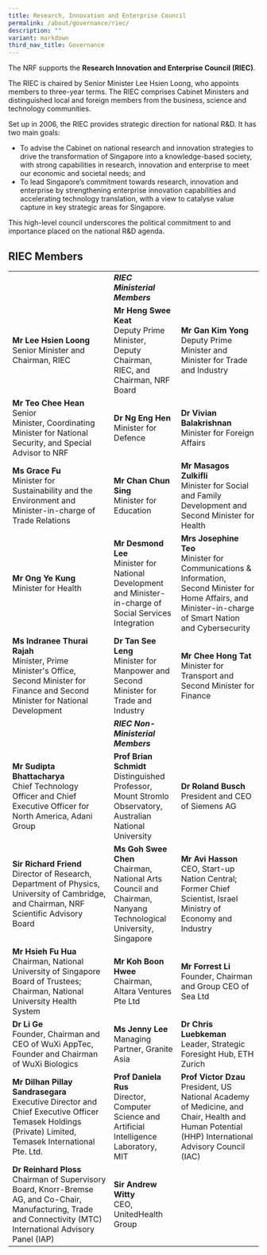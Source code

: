 ```yaml
---
title: Research, Innovation and Enterprise Council
permalink: /about/governance/riec/
description: ""
variant: markdown
third_nav_title: Governance
---
```

The NRF supports the **Research Innovation and Enterprise Council (RIEC)**.

The RIEC is chaired by Senior Minister Lee Hsien Loong, who appoints members to three-year terms. The RIEC comprises Cabinet Ministers and distinguished local and foreign members from the business, science and technology communities.

Set up in 2006, the RIEC provides strategic direction for national R&amp;D. It has two main goals:

* To advise the Cabinet on national research and innovation strategies to drive the transformation of Singapore into a knowledge-based society, with strong capabilities in research, innovation and enterprise to meet our economic and societal needs; and
* To lead Singapore’s commitment towards research, innovation and enterprise by strengthening enterprise innovation capabilities and accelerating technology translation, with a view to catalyse value capture in key strategic areas for Singapore.

This high-level council underscores the political commitment to and importance placed on the national R&amp;D agenda.

## RIEC Members ##

| | |  |
| -------- | -------- | -------- |
||***RIEC Ministerial Members***
| **Mr Lee Hsien Loong** <br>Senior Minister and Chairman, RIEC | **Mr Heng Swee Keat** <br>Deputy Prime Minister, Deputy Chairman, RIEC, and Chairman, NRF Board | **Mr Gan Kim Yong**<br>Deputy Prime Minister and Minister for Trade and Industry
|**Mr Teo Chee Hean** <br>Senior Minister,&nbsp;Coordinating Minister for&nbsp;National Security, and&nbsp;Special Advisor to NRF | **Dr Ng Eng Hen** <br>Minister for Defence | **Dr&nbsp;Vivian Balakrishnan**<br>Minister for Foreign Affairs
| **Ms Grace Fu**<br>Minister for Sustainability and the Environment and Minister-in-charge of Trade Relations |**Mr Chan Chun Sing**<br>Minister for Education | **Mr Masagos Zulkifli**<br> Minister for Social and Family Development and Second Minister for Health
| **Mr Ong Ye Kung**<br>Minister for Health | **Mr Desmond Lee**<br>Minister for National Development and Minister-in-charge of Social Services Integration | **Mrs Josephine Teo** <br>Minister for Communications &amp; Information, Second Minister for Home Affairs, and Minister-in-charge of Smart Nation and Cybersecurity
| **Ms Indranee Thurai Rajah** <br>Minister, Prime Minister's Office, Second Minister for Finance and Second Minister for National Development |**Dr Tan See Leng**<br>Minister for Manpower and Second Minister for Trade and Industry | **Mr Chee Hong Tat**<br> Minister for Transport and Second Minister for Finance 
||***RIEC Non-Ministerial Members***||
|**Mr Sudipta Bhattacharya**<br>Chief Technology Officer and Chief Executive Officer for North America, Adani Group | **Prof Brian Schmidt**<br>Distinguished Professor, Mount Stromlo Observatory, Australian National University | **Dr Roland Busch**<br>President and CEO of Siemens AG
| **Sir Richard Friend** <br>Director of Research, Department of Physics, University of Cambridge, and Chairman, NRF Scientific Advisory Board | **Ms Goh Swee Chen**<br>Chairman, National Arts Council and Chairman, Nanyang Technological University, Singapore | **Mr Avi Hasson**<br> CEO, Start-up Nation Central; Former Chief Scientist, Israel Ministry of Economy and Industry 
| **Mr Hsieh Fu Hua**<br>Chairman, National University of Singapore Board of Trustees; Chairman, National University Health System | **Mr Koh Boon Hwee**<br>Chairman, Altara Ventures Pte Ltd | **Mr Forrest Li**<br>Founder, Chairman and Group CEO of Sea Ltd
| **Dr Li Ge** <br>Founder, Chairman and CEO of WuXi AppTec, Founder and Chairman of WuXi Biologics | **Ms Jenny Lee**<br>Managing Partner, Granite Asia | **Dr Chris Luebkeman**<br> Leader, Strategic Foresight Hub, ETH Zurich 
| **Mr Dilhan Pillay Sandrasegara**<br>Executive Director and Chief Executive Officer Temasek Holdings (Private) Limited, Temasek International Pte. Ltd. | **Prof Daniela Rus** <br> Director, Computer Science and Artificial Intelligence Laboratory, MIT | **Prof Victor Dzau** <br> President, US National Academy of Medicine, and Chair, Health and Human Potential (HHP) International Advisory Council (IAC)
| **Dr Reinhard Ploss**<br>Chairman of Supervisory Board, Knorr-Bremse AG, and Co-Chair, Manufacturing, Trade and Connectivity (MTC) International Advisory Panel (IAP) | **Sir Andrew Witty**<br>CEO, UnitedHealth Group